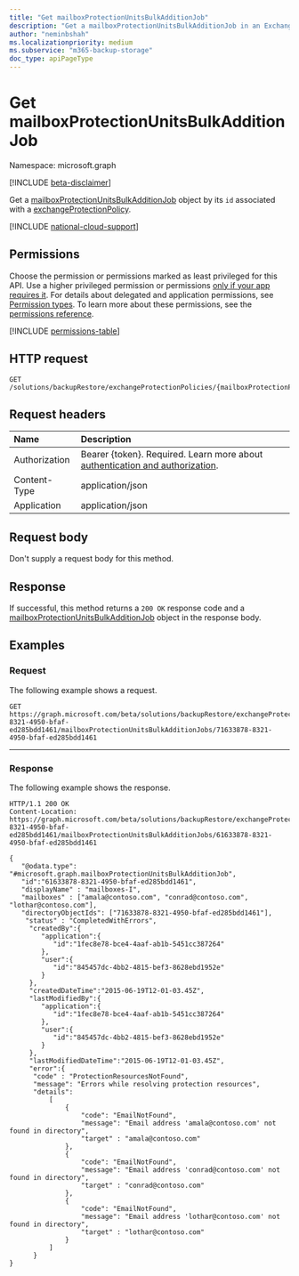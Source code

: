 ```yaml
---
title: "Get mailboxProtectionUnitsBulkAdditionJob"
description: "Get a mailboxProtectionUnitsBulkAdditionJob in an Exchange protection policy."
author: "neminbshah"
ms.localizationpriority: medium
ms.subservice: "m365-backup-storage"
doc_type: apiPageType
---
```


# Get mailboxProtectionUnitsBulkAdditionJob

Namespace: microsoft.graph

[!INCLUDE [beta-disclaimer](../../includes/beta-disclaimer.md)]

Get a [mailboxProtectionUnitsBulkAdditionJob](../resources/mailboxprotectionunitsbulkadditionjob.md) object by its `id` associated with a [exchangeProtectionPolicy](../resources/exchangeprotectionpolicy.md).

[!INCLUDE [national-cloud-support](../../includes/global-only.md)]

## Permissions

Choose the permission or permissions marked as least privileged for this API. Use a higher privileged permission or permissions [only if your app requires it](/graph/permissions-overview#best-practices-for-using-microsoft-graph-permissions). For details about delegated and application permissions, see [Permission types](/graph/permissions-overview#permission-types). To learn more about these permissions, see the [permissions reference](/graph/permissions-reference).

<!-- { "blockType": "permissions", "name": "mailboxprotectionunitsbulkadditionjobs_get" } -->
[!INCLUDE [permissions-table](../includes/permissions/mailboxprotectionunitsbulkadditionjobs-get-permissions.md)]

## HTTP request

<!-- {
  "blockType": "ignored"
}
-->
``` http
GET /solutions/backupRestore/exchangeProtectionPolicies/{mailboxProtectionPolicyId}/mailboxProtectionUnitsBulkAdditionJobs/{mailboxProtectionUnitsBulkAdditionJobId}
```

## Request headers

|Name|Description|
|:---|:---|
|Authorization|Bearer {token}. Required. Learn more about [authentication and authorization](/graph/auth/auth-concepts).|
|Content-Type|application/json|
|Application|application/json|

## Request body

Don't supply a request body for this method.

## Response

If successful, this method returns a `200 OK` response code and a [mailboxProtectionUnitsBulkAdditionJob](../resources/mailboxprotectionunitsbulkadditionjob.md) object in the response body.

## Examples

### Request

The following example shows a request.

<!-- {
  "blockType": "request",
  "name": "mailboxprotectionunitsbulkadditionjobs_get"
}
-->

``` http
GET https://graph.microsoft.com/beta/solutions/backupRestore/exchangeProtectionPolicies/71633878-8321-4950-bfaf-ed285bdd1461/mailboxProtectionUnitsBulkAdditionJobs/71633878-8321-4950-bfaf-ed285bdd1461
```
---

### Response

The following example shows the response.
<!-- {
  "blockType": "response",
  "truncated": true,
  "@odata.type": "microsoft.graph.mailboxProtectionUnitsBulkAdditionJob"
}
-->
``` http
HTTP/1.1 200 OK
Content-Location: https://graph.microsoft.com/beta/solutions/backupRestore/exchangeProtectionPolicies/71633878-8321-4950-bfaf-ed285bdd1461/mailboxProtectionUnitsBulkAdditionJobs/61633878-8321-4950-bfaf-ed285bdd1461

{
   "@odata.type": "#microsoft.graph.mailboxProtectionUnitsBulkAdditionJob",
   "id":"61633878-8321-4950-bfaf-ed285bdd1461",
   "displayName" : "mailboxes-I",
   "mailboxes" : ["amala@contoso.com", "conrad@contoso.com", "lothar@contoso.com"],
   "directoryObjectIds": ["71633878-8321-4950-bfaf-ed285bdd1461"],
    "status" : "CompletedWithErrors",
     "createdBy":{
        "application":{
           "id":"1fec8e78-bce4-4aaf-ab1b-5451cc387264"
        },
        "user":{
           "id":"845457dc-4bb2-4815-bef3-8628ebd1952e"
        }
     },
     "createdDateTime":"2015-06-19T12-01-03.45Z",
     "lastModifiedBy":{
        "application":{
           "id":"1fec8e78-bce4-4aaf-ab1b-5451cc387264"
        },
        "user":{
           "id":"845457dc-4bb2-4815-bef3-8628ebd1952e"
        }
     },
     "lastModifiedDateTime":"2015-06-19T12-01-03.45Z",
     "error":{
      "code" : "ProtectionResourcesNotFound",
      "message": "Errors while resolving protection resources",
      "details": 
          [
              {
                  "code": "EmailNotFound",
                  "message": "Email address 'amala@contoso.com' not found in directory",
                  "target" : "amala@contoso.com"
              },
              {
                  "code": "EmailNotFound",
                  "message": "Email address 'conrad@contoso.com' not found in directory",
                  "target" : "conrad@contoso.com"
              },
              {
                  "code": "EmailNotFound",
                  "message": "Email address 'lothar@contoso.com' not found in directory",
                  "target" : "lothar@contoso.com"
              }
          ]
      }
}
```
